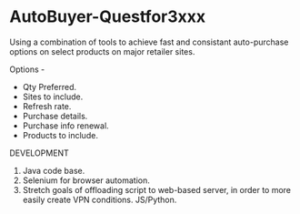# AutoBuyer-Questfor3xxx
Using a combination of tools to achieve fast and consistant auto-purchase options on select products on major retailer sites.

Options -
 - Qty Preferred.
 - Sites to include.
 - Refresh rate.
 - Purchase details.
 - Purchase info renewal.
 - Products to include.

DEVELOPMENT
1. Java code base.
2. Selenium for browser automation.
3. Stretch goals of offloading script to web-based server, in order to more easily create VPN conditions. JS/Python.

